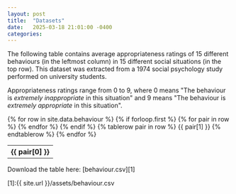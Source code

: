 ```yaml
---
layout: post
title:  "Datasets"
date:   2025-03-18 21:01:00 -0400
categories: 
---
```

The following table contains average appropriateness ratings of 15 different behaviours (in the leftmost column) in 15 different social situations (in the top row).
This dataset was extracted from a 1974 social psychology study performed on university students.

Appropriateness ratings range from 0 to 9, where 0 means "The behaviour is *extremely inappropriate* in this situation" and 9 means "The behaviour is *extremely appropriate* in this situation".

<table>
    {% for row in site.data.behaviour %}
        {% if forloop.first %}
        <tr>
            {% for pair in row %}
                <th>{{ pair[0] }}</th>
            {% endfor %}
        </tr>
        {% endif %}
        {% tablerow pair in row %}
            {{ pair[1] }}
        {% endtablerow %}
    {% endfor %}
</table>

Download the table here: [behaviour.csv][1]

[1]:{{ site.url }}/assets/behaviour.csv